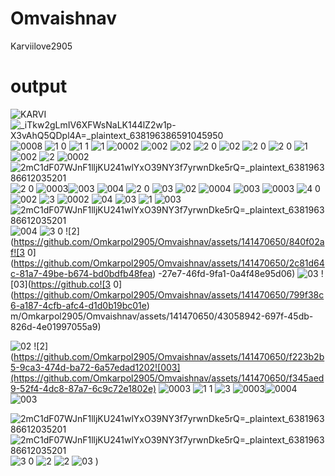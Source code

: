 # Omvaishnav
Karviilove2905
# output
![KARVI](https://github.com/Omkarpol2905/Omvaishnav/assets/141470650/f863ab44-f5ad-42c7-a527-e805ce230e9f)
![_iTkw2gLmIV6XFWsNaLK144lZ2w1p-X3vAhQ5QDpl4A=_plaintext_638196386591045950](https://github.com/Omkarpol2905/Omvaishnav/assets/141470650/e079eef1-5be3-4019-a746-38965aadb0b9)
![0008](https://github.com/Omkarpol2905/Omvaishnav/assets/141470650/e7353a68-3e1d-44ac-ae8d-62c6aa8ac995)
![1 0](https://github.com/Omkarpol2905/Omvaishnav/assets/141470650/cf78c82e-8696-4ee5-9195-ef1f8c23124a)
![1 1](https://github.com/Omkarpol2905/Omvaishnav/assets/141470650/979650b7-0aae-4c78-8f1c-1c80fd6ed2a5)
![1](https://github.com/Omkarpol2905/Omvaishnav/assets/141470650/0d7547b8-51a3-4bbf-bc8c-80659aa8444f)
![0002](https://github.com/Omkarpol2905/Omvaishnav/assets/141470650/2a899866-5518-4007-a3c8-e1720b875100)
![002](https://github.com/Omkarpol2905/Omvaishnav/assets/141470650/1621944d-5ab1-4ad6-b17b-dabcf7c46270)
![02](https://github.com/Omkarpol2905/Omvaishnav/assets/141470650/f33703ca-c074-4813-92b3-63d13800cf10)
![2 0](https://github.com/Omkarpol2905/Omvaishnav/assets/141470650/8dd45bef-d394-4a63-9e3c-2db8231cffcd)
![02](https://github.com/Omkarpol2905/Omvaishnav/assets/141470650/16f47708-ec71-4e23-88df-cd47f5200918)
![2 0](https://github.com/Omkarpol2905/Omvaishnav/assets/141470650/97621ff7-3ab2-4c51-989d-cbe3a8429c85)
![2 0](https://github.com/Omkarpol2905/Omvaishnav/assets/141470650/98d40971-efb1-42d5-b823-7ed800481d99)
![1](https://github.com/Omkarpol2905/Omvaishnav/assets/141470650/99c94c1f-a282-40f2-b12d-1925724b611c)![002](https://github.com/Omkarpol2905/Omvaishnav/assets/141470650/ed64874d-6f1d-4f0b-bb4b-71a612c7363a)
![2](https://github.com/Omkarpol2905/Omvaishnav/assets/141470650/ec2c2447-39b2-4dbd-a8dc-5a9c31356fe4)
![0002](https://github.com/Omkarpol2905/Omvaishnav/assets/141470650/48019615-dd52-4661-ab0c-f3332dd308a3)
![2mC1dF07WJnF1lljKU241wlYxO39NY3f7yrwnDke5rQ=_plaintext_638196386612035201](https://github.com/Omkarpol2905/Omvaishnav/assets/141470650/6c022817-f09d-485a-af3d-6c994f103da3)
![2 0](https://github.com/Omkarpol2905/Omvaishnav/assets/141470650/69849ce2-c6cc-4136-9e42-227cafdbbc27)
![0003](https://github.com/Omkarpol2905/Omvaishnav/assets/141470650/9b3efb38-f137-46ed-919f-cdd35b219d2c)![003](https://github.com/Omkarpol2905/Omvaishnav/assets/141470650/a4730e91-f6e3-44ad-8c42-eda11bf028d7)
![004](https://github.com/Omkarpol2905/Omvaishnav/assets/141470650/7c49ee5d-32b6-40b6-9653-86023a90c61d)
![2 0](https://github.com/Omkarpol2905/Omvaishnav/assets/141470650/a6577fd7-4a1e-4f99-8b5d-0fe6baab0238)
![03](https://github.com/Omkarpol2905/Omvaishnav/assets/141470650/869d517c-f14b-48a0-a679-058bff852de2)
![02](https://github.com/Omkarpol2905/Omvaishnav/assets/141470650/3a29c764-0d0f-4d96-8b21-1a6969922c26)
![0004](https://github.com/Omkarpol2905/Omvaishnav/assets/141470650/103eabea-8012-4997-99de-6c139b7f4fce)
![003](https://github.com/Omkarpol2905/Omvaishnav/assets/141470650/03cc7fbf-bc59-45cd-bb0a-ca8f270ca9eb)
![0003](https://github.com/Omkarpol2905/Omvaishnav/assets/141470650/70ff21c8-c29f-4ae1-9727-6dfb9e5e6c2d)
![4 0](https://github.com/Omkarpol2905/Omvaishnav/assets/141470650/3e5def34-f621-44b7-a1a2-c416cac5a097)
![002](https://github.com/Omkarpol2905/Omvaishnav/assets/141470650/65979976-3779-4883-b10e-152108d3a822)
![3](https://github.com/Omkarpol2905/Omvaishnav/assets/141470650/b3f76e03-02e8-4376-87f1-ddabb0146cb0)
![0002](https://github.com/Omkarpol2905/Omvaishnav/assets/141470650/5397e0d4-443d-4cd9-abf2-a4a9b9ff2b99)
![04](https://github.com/Omkarpol2905/Omvaishnav/assets/141470650/8eeeabde-ea75-47ab-8018-9b0bcd6af998)
![03](https://github.com/Omkarpol2905/Omvaishnav/assets/141470650/0cdc41d8-e9fe-491b-a1c4-0cef7f908616)
![1](https://github.com/Omkarpol2905/Omvaishnav/assets/141470650/7ab57280-0d32-4a84-95c4-df7c7d8a22da)
![003](https://github.com/Omkarpol2905/Omvaishnav/assets/141470650/98ef83d6-ceea-4c42-a9ab-c67c3b507565)
![2mC1dF07WJnF1lljKU241wlYxO39NY3f7yrwnDke5rQ=_plaintext_638196386612035201](https://github.com/Omkarpol2905/Omvaishnav/assets/141470650/667ed4e1-0b62-4811-bc6c-28267e872502)
![004](https://github.com/Omkarpol2905/Omvaishnav/assets/141470650/1b22617b-9333-4b27-a0f2-c924752674fd)
![3 0](https://github.com/Omkarpol2905/Omvaishnav/assets/141470650/324a38b0-72fa-4f7d-9bfd-1a89640d88d1)
![2](https://github.com/Omkarpol2905/Omvaishnav/assets/141470650/840f02af![3 0](https://github.com/Omkarpol2905/Omvaishnav/assets/141470650/2c81d64c-81a7-49be-b674-bd0bdfb48fea)
-27e7-46fd-9fa1-0a4f48e95d06)
![03](https://github.com/Omkarpol2905/Omvaishnav/assets/141470650/05ab247e-09e8-491c-a9df-a0b8a713d91a)
![03](https://github.co![3 0](https://github.com/Omkarpol2905/Omvaishnav/assets/141470650/799f38c6-a187-4cfb-afc4-d1d0b19bc01e)
m/Omkarpol2905/Omvaishnav/assets/141470650/43058942-697f-45db-826d-4e01997055a9)

![02](https://github.com/Omkarpol2905/Omvaishnav/assets/141470650/c7fcb12c-6cc1-450a-83c7-c6017ed7ce0e)
![2](https://github.com/Omkarpol2905/Omvaishnav/assets/141470650/f223b2b5-9ca3-474d-ba72-6a57edad1202![003](https://github.com/Omkarpol2905/Omvaishnav/assets/141470650/f345aed9-52f4-4dc8-87a7-6c9c72e1802e)
![0003](https://github.com/Omkarpol2905/Omvaishnav/assets/141470650/b166ad78-5f78-4f4a-9fa5-974d34350258)
![1 1](https://github.com/Omkarpol2905/Omvaishnav/assets/141470650/4f17deaa-5a75-4360-bc47-ded00725d11f)
![3](https://github.com/Omkarpol2905/Omvaishnav/assets/141470650/5f168a46-dd3a-491a-8bb6-e94f9ad5aa90)
![0003](https://github.com/Omkarpol2905/Omvaishnav/assets/141470650/8e61d734-e84a-4059-af5b-ab862aea37f2)![0004](https://github.com/Omkarpol2905/Omvaishnav/assets/141470650/4d84ffb2-fdf0-4663-83cf-ca2ff774e739)
![003](https://github.com/Omkarpol2905/Omvaishnav/assets/141470650/45ddf529-e163-4145-ab5c-89d3f743fed6)

![2mC1dF07WJnF1lljKU241wlYxO39NY3f7yrwnDke5rQ=_plaintext_638196386612035201](https://github.com/Omkarpol2905/Omvaishnav/assets/141470650/c3249b78-7c77-4c56-b98e-8145203e1c7a)
![2mC1dF07WJnF1lljKU241wlYxO39NY3f7yrwnDke5rQ=_plaintext_638196386612035201](https://github.com/Omkarpol2905/Omvaishnav/assets/141470650/05953294-1f9c-45d9-8c70-8c87827b6d71)
![3 0](https://github.com/Omkarpol2905/Omvaishnav/assets/141470650/8b0d31fc-6840-448c-adb8-9bcbd338d7d1)
![2](https://github.com/Omkarpol2905/Omvaishnav/assets/141470650/4b69a354-ead2-4a21-9741-692e8e39f3ed)
![2](https://github.com/Omkarpol2905/Omvaishnav/assets/141470650/ff5f062b-06b5-4dc1-b598-b311545e24f0)
![03](https://github.com/Omkarpol2905/Omvaishnav/assets/141470650/16022e78-6129-4486-9ed9-d28b14b51dcf)
)



















   
